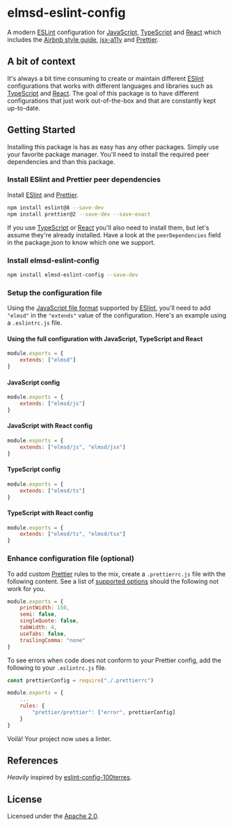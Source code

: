 # elmsd-eslint-config

A modern [ESLint](https://eslint.org) configuration for [JavaScript](https://ecma-international.org/publications-and-standards/standards/ecma-262), [TypeScript](https://www.typescriptlang.org) and [React](https://reactjs.org) which includes the [Airbnb style guide](https://github.com/airbnb/javascript), [jsx-a11y]() and [Prettier](https://www.npmjs.com/package/eslint-plugin-prettier).

## A bit of context

It's always a bit time consuming to create or maintain different [ESlint](https://eslint.org/) configurations that works with different languages and libraries such as [TypeScript](https://www.typescriptlang.org/) and [React](https://reactjs.org/). The goal of this package is to have different configurations that just work out-of-the-box and that are constantly kept up-to-date.

## Getting Started

Installing this package is has as easy has any other packages. Simply use your favorite package manager. You'll need to install the required peer dependencies and than this package.

### Install ESlint and Prettier peer dependencies

Install [ESlint](https://eslint.org/) and [Prettier](https://prettier.io/).

```sh
npm install eslint@8 --save-dev
npm install prettier@2 --save-dev --save-exact
```

If you use [TypeScript](https://www.typescriptlang.org/) or [React](https://reactjs.org/) you'll also need to install them, but let's assume they're already installed. Have a look at the `peerDependencies` field in the package.json to know which one we support.

### Install elmsd-eslint-config

```sh
npm install elmsd-eslint-config --save-dev
```

### Setup the configuration file

Using the [JavaScript file format](https://eslint.org/docs/user-guide/configuring/ßconfiguration-files#configuration-file-formats) supported by [ESlint](https://eslint.org/), you'll need to add `"elmsd"` in the `"extends"` value of the configuration. Here's an example using a `.eslintrc.js` file.

#### Using the full configuration with JavaScript, TypeScript and React

```js
module.exports = {
    extends: ["elmsd"]
}
```

#### JavaScript config

```js
module.exports = {
    extends: ["elmsd/js"]
}
```

#### JavaScript with React config

```js
module.exports = {
    extends: ["elmsd/js", "elmsd/jsx"]
}
```

#### TypeScript config

```js
module.exports = {
    extends: ["elmsd/ts"]
}
```

#### TypeScript with React config

```js
module.exports = {
    extends: ["elmsd/ts", "elmsd/tsx"]
}
```

### Enhance configuration file (optional)

To add custom [Prettier](https://prettier.io/) rules to the mix, create a `.prettierrc.js` file with the following content. See a list of [supported options](https://prettier.io/docs/en/options.html) should the following not work for you.

```js
module.exports = {
    printWidth: 150,
    semi: false,
    singleQuote: false,
    tabWidth: 4,
    useTabs: false,
    trailingComma: "none"
}
```

To see errors when code does not conform to your Prettier config, add the following to your `.eslintrc.js` file.

```js
const prettierConfig = require("./.prettierrc")

module.exports = {
    ...
    rules: {
        "prettier/prettier": ["error", prettierConfig]
    }
}
```

Voilà! Your project now uses a linter.

## References

_Heavily_ inspired by [eslint-config-100terres](https://github.com/100terres/eslint-config).

## License

Licensed under the [Apache 2.0](LICENSE).
